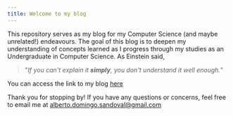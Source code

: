 ```yaml
---
title: Welcome to my blog
---
```


This repository serves as my blog for my Computer Science
(and maybe unrelated!) endeavours. The goal of this blog
is to deepen my understanding of concepts learned as
I progress through my studies as an Undergraduate in
Computer Science. As Einstein said,

> "_If you can't explain it **simply**, you don't
> understand it well enough._"

You can access the link to my blog [here](https://albertodsandoval.github.io/albertodsandoval/)

Thank you for stopping by! If you have any questions
or concerns, feel free to email me at alberto.domingo.sandoval@gmail.com
